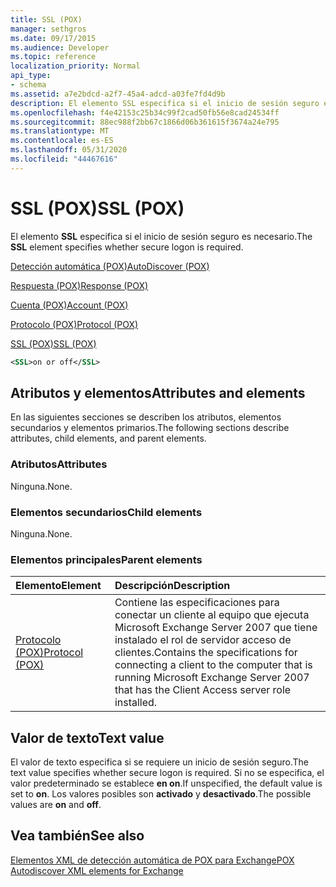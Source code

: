 ```yaml
---
title: SSL (POX)
manager: sethgros
ms.date: 09/17/2015
ms.audience: Developer
ms.topic: reference
localization_priority: Normal
api_type:
- schema
ms.assetid: a7e2bdcd-a2f7-45a4-adcd-a03fe7fd4d9b
description: El elemento SSL especifica si el inicio de sesión seguro es necesario.
ms.openlocfilehash: f4e42153c25b34c99f2cad50fb56e8cad24534ff
ms.sourcegitcommit: 88ec988f2bb67c1866d06b361615f3674a24e795
ms.translationtype: MT
ms.contentlocale: es-ES
ms.lasthandoff: 05/31/2020
ms.locfileid: "44467616"
---
```

# <a name="ssl-pox"></a><span data-ttu-id="5dc65-103">SSL (POX)</span><span class="sxs-lookup"><span data-stu-id="5dc65-103">SSL (POX)</span></span>

<span data-ttu-id="5dc65-104">El elemento **SSL** especifica si el inicio de sesión seguro es necesario.</span><span class="sxs-lookup"><span data-stu-id="5dc65-104">The **SSL** element specifies whether secure logon is required.</span></span> 
  
[<span data-ttu-id="5dc65-105">Detección automática (POX)</span><span class="sxs-lookup"><span data-stu-id="5dc65-105">AutoDiscover (POX)</span></span>](autodiscover-pox.md)
  
[<span data-ttu-id="5dc65-106">Respuesta (POX)</span><span class="sxs-lookup"><span data-stu-id="5dc65-106">Response (POX)</span></span>](response-pox.md)
  
[<span data-ttu-id="5dc65-107">Cuenta (POX)</span><span class="sxs-lookup"><span data-stu-id="5dc65-107">Account (POX)</span></span>](account-pox.md)
  
[<span data-ttu-id="5dc65-108">Protocolo (POX)</span><span class="sxs-lookup"><span data-stu-id="5dc65-108">Protocol (POX)</span></span>](protocol-pox.md)
  
[<span data-ttu-id="5dc65-109">SSL (POX)</span><span class="sxs-lookup"><span data-stu-id="5dc65-109">SSL (POX)</span></span>](ssl-pox.md)
  
```xml
<SSL>on or off</SSL>
```

## <a name="attributes-and-elements"></a><span data-ttu-id="5dc65-110">Atributos y elementos</span><span class="sxs-lookup"><span data-stu-id="5dc65-110">Attributes and elements</span></span>

<span data-ttu-id="5dc65-111">En las siguientes secciones se describen los atributos, elementos secundarios y elementos primarios.</span><span class="sxs-lookup"><span data-stu-id="5dc65-111">The following sections describe attributes, child elements, and parent elements.</span></span>
  
### <a name="attributes"></a><span data-ttu-id="5dc65-112">Atributos</span><span class="sxs-lookup"><span data-stu-id="5dc65-112">Attributes</span></span>

<span data-ttu-id="5dc65-113">Ninguna.</span><span class="sxs-lookup"><span data-stu-id="5dc65-113">None.</span></span>
  
### <a name="child-elements"></a><span data-ttu-id="5dc65-114">Elementos secundarios</span><span class="sxs-lookup"><span data-stu-id="5dc65-114">Child elements</span></span>

<span data-ttu-id="5dc65-115">Ninguna.</span><span class="sxs-lookup"><span data-stu-id="5dc65-115">None.</span></span>
  
### <a name="parent-elements"></a><span data-ttu-id="5dc65-116">Elementos principales</span><span class="sxs-lookup"><span data-stu-id="5dc65-116">Parent elements</span></span>

|<span data-ttu-id="5dc65-117">**Elemento**</span><span class="sxs-lookup"><span data-stu-id="5dc65-117">**Element**</span></span>|<span data-ttu-id="5dc65-118">**Descripción**</span><span class="sxs-lookup"><span data-stu-id="5dc65-118">**Description**</span></span>|
|:-----|:-----|
|[<span data-ttu-id="5dc65-119">Protocolo (POX)</span><span class="sxs-lookup"><span data-stu-id="5dc65-119">Protocol (POX)</span></span>](protocol-pox.md) <br/> |<span data-ttu-id="5dc65-120">Contiene las especificaciones para conectar un cliente al equipo que ejecuta Microsoft Exchange Server 2007 que tiene instalado el rol de servidor acceso de clientes.</span><span class="sxs-lookup"><span data-stu-id="5dc65-120">Contains the specifications for connecting a client to the computer that is running Microsoft Exchange Server 2007 that has the Client Access server role installed.</span></span>  <br/> |
   
## <a name="text-value"></a><span data-ttu-id="5dc65-121">Valor de texto</span><span class="sxs-lookup"><span data-stu-id="5dc65-121">Text value</span></span>

<span data-ttu-id="5dc65-122">El valor de texto especifica si se requiere un inicio de sesión seguro.</span><span class="sxs-lookup"><span data-stu-id="5dc65-122">The text value specifies whether secure logon is required.</span></span> <span data-ttu-id="5dc65-123">Si no se especifica, el valor predeterminado se establece **en on**.</span><span class="sxs-lookup"><span data-stu-id="5dc65-123">If unspecified, the default value is set to **on**.</span></span> <span data-ttu-id="5dc65-124">Los valores posibles son **activado** y **desactivado**.</span><span class="sxs-lookup"><span data-stu-id="5dc65-124">The possible values are **on** and **off**.</span></span>
  
## <a name="see-also"></a><span data-ttu-id="5dc65-125">Vea también</span><span class="sxs-lookup"><span data-stu-id="5dc65-125">See also</span></span>



[<span data-ttu-id="5dc65-126">Elementos XML de detección automática de POX para Exchange</span><span class="sxs-lookup"><span data-stu-id="5dc65-126">POX Autodiscover XML elements for Exchange</span></span>](pox-autodiscover-xml-elements-for-exchange.md)

